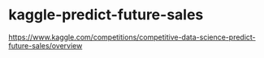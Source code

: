 # kaggle-predict-future-sales
https://www.kaggle.com/competitions/competitive-data-science-predict-future-sales/overview
